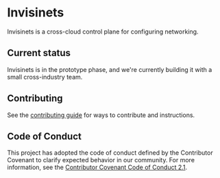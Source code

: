 # Invisinets

Invisinets is a cross-cloud control plane for configuring networking. 

## Current status

Invisinets is in the prototype phase, and we're currently building it with a small cross-industry team.

## Contributing

See the [contributing guide](./CONTRIBUTING.md) for ways to contribute and instructions.

## Code of Conduct

This project has adopted the code of conduct defined by the Contributor Covenant to clarify expected behavior in our community.
For more information, see the [Contributor Covenant Code of Conduct 2.1](https://www.contributor-covenant.org/version/2/1/code_of_conduct/).
